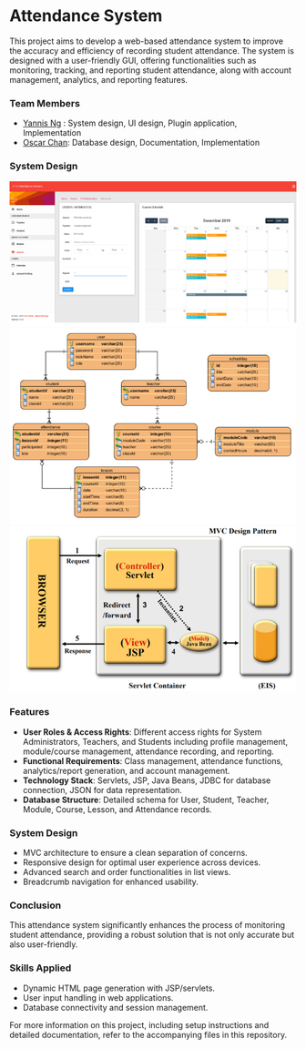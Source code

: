 # Attendance System 

This project aims to develop a web-based attendance system to improve the accuracy and efficiency of recording student attendance. The system is designed with a user-friendly GUI, offering functionalities such as monitoring, tracking, and reporting student attendance, along with account management, analytics, and reporting features.

### Team Members
- [Yannis Ng](URL) : System design, UI design, Plugin application, Implementation
- [Oscar Chan](URL): Database design, Documentation, Implementation


### System Design 
![Example Image](https://github.com/oscarNCC/AttendanceSystem-JavaEE/blob/master/Screenshot%202024-02-18%20233317.png)
![Example Image](https://github.com/oscarNCC/AttendanceSystem-JavaEE/blob/master/Screenshot%202024-02-18%20233256.png)
![Example Image](https://github.com/oscarNCC/AttendanceSystem-JavaEE/blob/master/Screenshot%202024-02-18%20233244.png)


### Features
- **User Roles & Access Rights**: Different access rights for System Administrators, Teachers, and Students including profile management, module/course management, attendance recording, and reporting.
- **Functional Requirements**: Class management, attendance functions, analytics/report generation, and account management.
- **Technology Stack**: Servlets, JSP, Java Beans, JDBC for database connection, JSON for data representation.
- **Database Structure**: Detailed schema for User, Student, Teacher, Module, Course, Lesson, and Attendance records.

### System Design
- MVC architecture to ensure a clean separation of concerns.
- Responsive design for optimal user experience across devices.
- Advanced search and order functionalities in list views.
- Breadcrumb navigation for enhanced usability.

### Conclusion
This attendance system significantly enhances the process of monitoring student attendance, providing a robust solution that is not only accurate but also user-friendly.

### Skills Applied
- Dynamic HTML page generation with JSP/servlets.
- User input handling in web applications.
- Database connectivity and session management.

For more information on this project, including setup instructions and detailed documentation, refer to the accompanying files in this repository.
